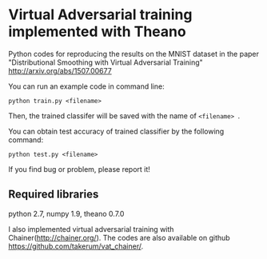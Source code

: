 # Virtual Adversarial training implemented with Theano
Python codes for reproducing the results on the MNIST dataset in the paper "Distributional Smoothing with Virtual Adversarial Training" http://arxiv.org/abs/1507.00677 

You can run an example code in command line:
```
python train.py <filename>
```
Then, the trained classifer will be saved with the name of `<filename> `.

You can obtain test accuracy of trained classifier by the following command:
```
python test.py <filename>
```
If you find bug or problem, please report it! 

## Required libraries
python 2.7, numpy 1.9, theano 0.7.0
 

I also implemented virtual adversarial training with Chainer(http://chainer.org/).
The codes are also available on github https://github.com/takerum/vat_chainer/.


